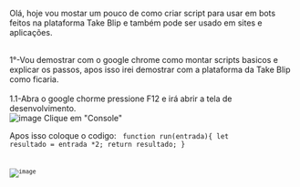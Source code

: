 Olá, hoje vou mostar um pouco de como criar script para usar em bots feitos na plataforma Take Blip e também pode ser usado em sites e aplicações.

<br>1°-Vou demostrar com o google chrome como montar scripts basicos e explicar os passos, apos isso irei demostrar com a plataforma da Take Blip como ficaria.<br>
<br>1.1-Abra o google chorme pressione F12 e irá abrir a tela de desenvolvimento.<br>
![image](https://user-images.githubusercontent.com/18338341/152656012-a2ba15d3-8d91-449a-9f92-2a75bb2beca3.png)
Clique em "Console"

Apos isso coloque o codigo:
<code> function run(entrada){
    let resultado = entrada *2;                                                 return resultado;
} <code>

![image](https://user-images.githubusercontent.com/18338341/152656116-dfe3b5fb-fede-4362-85dd-18feb0ed9ea8.png)
